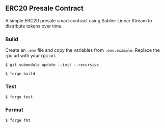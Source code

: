 ## ERC20 Presale Contract
A simple ERC20 presale smart contract using Sablier Linear Stream to distribute tokens over time.

### Build
Create an `.env` file and copy the variables from `.env.example`. Replace the rpc url with your rpc url.

```shell
$ git submodule update --init --recursive 
```

```shell
$ forge build
```

### Test

```shell
$ forge test
```

### Format

```shell
$ forge fmt
```



